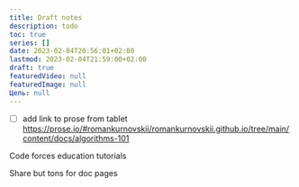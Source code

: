```yaml
---
title: Draft notes
description: todo
toc: true
series: []
date: 2023-02-04T20:56:01+02:00
lastmod: 2023-02-04T21:59:00+02:00
draft: true
featuredVideo: null
featuredImage: null
Цель: null
---
```


- [ ] add link to prose from tablet https://prose.io/#romankurnovskii/romankurnovskii.github.io/tree/main/content/docs/algorithms-101

Code forces education tutorials 

Share but tons for doc pages
